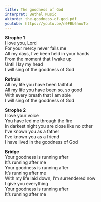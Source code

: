 ```yaml
---
title: The goodness of God
interpret: Bethel Music
akkorde: the-goodness-of-god.pdf
youtube: https://youtu.be/n0FBb6hnwTo
---
```


**Strophe 1**  
I love you, Lord  
For your mercy never fails me  
All my days, I’ve been held in your hands  
From the moment that I wake up  
Until I lay my head  
I will sing of the goodness of God  

**Refrain**  
All my life you have been faithful  
All my life you have been so, so good  
With every breath that I am able  
I will sing of the goodness of God  

**Strophe 2**  
I love your voice  
You have led me through the fire  
In darkest night you are close like no other  
I’ve known you as a father  
I’ve known you as a friend  
I have lived in the goodness of God  

**Bridge**  
Your goodness is running after  
It’s running after me  
Your goodness is running after  
It’s running after me  
With my life laid down, I’m surrendered now  
I give you everything  
Your goodness is running after  
It’s running after me
